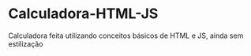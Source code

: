 # Calculadora-HTML-JS
Calculadora feita utilizando conceitos básicos de HTML e JS, ainda sem estilização
